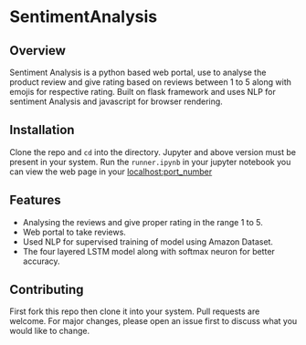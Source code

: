 # SentimentAnalysis

## Overview
Sentiment Analysis is a python based web portal, use to analyse the product review and give rating based on reviews between 1 to 5 along with emojis for respective rating. Built on flask framework and uses NLP for sentiment Analysis and javascript for browser rendering.


## Installation
Clone the repo and ```cd``` into the directory.
Jupyter and above version must be present in your system.
Run the ```runner.ipynb``` in your jupyter notebook
you can view the web page in your <localhost:port_number>


## Features
- Analysing the reviews and give proper rating in the range 1 to 5.
- Web portal to take reviews.
- Used NLP for supervised training of model using Amazon Dataset.
- The four layered LSTM model along with softmax neuron for better accuracy.


## Contributing
First fork this repo then clone it into your system.
Pull requests are welcome. For major changes, please open an issue first to discuss what you would like to change.
